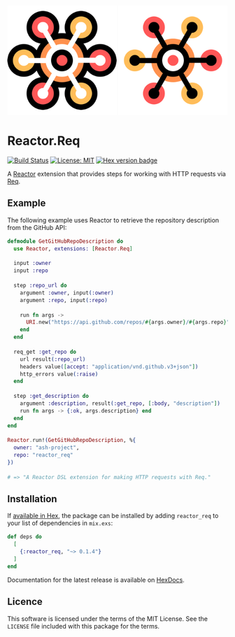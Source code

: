 <img src="https://github.com/ash-project/reactor/blob/main/logos/reactor-logo-light-small.png?raw=true#gh-light-mode-only" alt="Logo Light" width="250">
<img src="https://github.com/ash-project/reactor/blob/main/logos/reactor-logo-dark-small.png?raw=true#gh-dark-mode-only" alt="Logo Dark" width="250">

# Reactor.Req

[![Build Status](https://github.com/ash-project/reactor_req/actions/workflows/elixir.yml/badge.svg)](https://github.com/ash-project/reactor/actions)
[![License: MIT](https://img.shields.io/badge/License-MIT-yellow.svg)](https://opensource.org/licenses/MIT)
[![Hex version badge](https://img.shields.io/hexpm/v/reactor_req.svg)](https://hex.pm/packages/reactor_req)

A [Reactor](https://github.com/ash-project/reactor) extension that provides steps for working with HTTP requests via [Req](https://github.com/wojtekmach/req).

## Example

The following example uses Reactor to retrieve the repository description from the GitHub API:

```elixir
defmodule GetGitHubRepoDescription do
  use Reactor, extensions: [Reactor.Req]

  input :owner
  input :repo

  step :repo_url do
    argument :owner, input(:owner)
    argument :repo, input(:repo)

    run fn args ->
      URI.new("https://api.github.com/repos/#{args.owner}/#{args.repo}")
    end
  end

  req_get :get_repo do
    url result(:repo_url)
    headers value([accept: "application/vnd.github.v3+json"])
    http_errors value(:raise)
  end

  step :get_description do
    argument :description, result(:get_repo, [:body, "description"])
    run fn args -> {:ok, args.description} end
  end
end

Reactor.run!(GetGitHubRepoDescription, %{
  owner: "ash-project",
  repo: "reactor_req"
})

# => "A Reactor DSL extension for making HTTP requests with Req."
```

## Installation

If [available in Hex](https://hex.pm/docs/publish), the package can be installed
by adding `reactor_req` to your list of dependencies in `mix.exs`:

```elixir
def deps do
  [
    {:reactor_req, "~> 0.1.4"}
  ]
end
```

Documentation for the latest release is available on [HexDocs](https://hexdocs.pm/reactor_req).

## Licence

This software is licensed under the terms of the MIT License.
See the `LICENSE` file included with this package for the terms.
